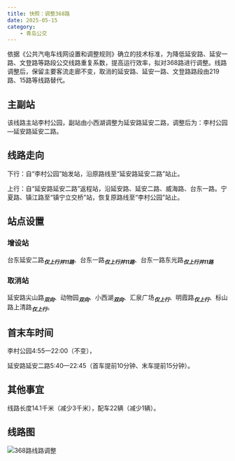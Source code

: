 ```yaml
---
title: 快照：调整368路
date: 2025-05-15
category:
    - 青岛公交
---
```


依据《公共汽电车线网设置和调整规则》确立的技术标准，为降低延安路、延安一路、文登路等路段公交线路重复系数，提高运行效率，拟对368路进行调整。线路调整后，保留主要客流走廊不变，取消的延安路、延安一路、文登路路段由219路、15路等线路替代。

<!-- more -->

## 主副站

该线路主站李村公园，副站由小西湖调整为延安路延安二路，调整后为：李村公园—延安路延安二路。

## 线路走向

下行：自“李村公园”始发站，沿原路线至“延安路延安二路”站止。

上行：自“延安路延安二路”返程站，沿延安路、延安二路、威海路、台东一路。宁夏路、镇江路至“镇宁立交桥”站，恢复原路线至“李村公园”站止。

## 站点设置

### 增设站

台东延安二路<sub>**_仅上行并11路_**</sub>、台东一路<sub>**_仅上行并11路_**</sub>、台东一路东光路<sub>**_仅上行并11路_**</sub>

### 取消站

延安路尖山路<sub>**_双向_**</sub>、动物园<sub>**_双向_**</sub>、小西湖<sub>**_双向_**</sub>、汇泉广场<sub>**_仅上行_**</sub>、明霞路<sub>**_仅上行_**</sub>、标山路上清路<sub>**_仅上行_**</sub>。

## 首末车时间

李村公园4:55—22:00（不变），

延安路延安二路5:40—22:45（首车提前10分钟、末车提前15分钟）。

## 其他事宜

线路长度14.1千米（减少3千米），配车22辆（减少1辆）。

## 线路图

![368路线路调整](https://inews.gtimg.com/news_bt/Okphq-M1_BtSP-m4ux84r0fvXiL400lYX9Ks2WYHkfdaMAA/1000)